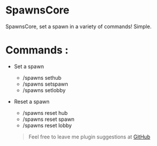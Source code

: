 # SpawnsCore
SpawnsCore, set a spawn in a variety of commands! Simple.

# Commands :
* Set a spawn

  * /spawns sethub
  * /spawns setspawn
  * /spawns setlobby
* Reset a spawn

  * /spawns reset hub
  * /spawns reset spawn
  * /spawns reset lobby
  
  
  > Feel free to leave me plugin suggestions at [GitHub](http://github.com)

